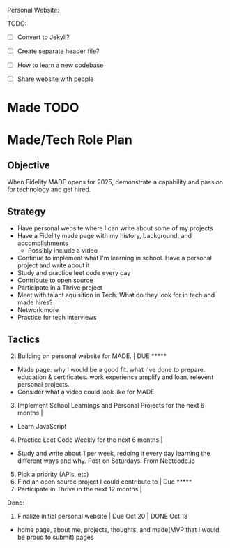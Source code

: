 Personal Website:

TODO:
- [ ] Convert to Jekyll?
- [ ] Create separate header file?
- [ ] How to learn a new codebase
- [ ] Share website with people


# Made TODO


# Made/Tech Role Plan

## Objective
When Fidelity MADE opens for 2025, demonstrate a capability and passion for technology and get hired.
## Strategy
- Have personal website where I can write about some of my projects
- Have a Fidelity made page with my history, background, and accomplishments
  - Possibly include a video
- Continue to implement what I'm learning in school. Have a personal project and write about it
- Study and practice leet code every day
- Contribute to open source
- Participate in a Thrive project
- Meet with talant aquisition in Tech. What do they look for in tech and made hires?
- Network more
- Practice for tech interviews
## Tactics
2. Building on personal website for MADE. | DUE *****
  * Made page: why I would be a good fit. what I've done to prepare. education & certificates. work experience amplify and loan. relevent personal projects.
  * Consider what a video could look like for MADE
3. Implement School Learnings and Personal Projects for the next 6 months |
  * Learn JavaScript
4. Practice Leet Code Weekly for the next 6 months |
  * Study and write about 1 per week, redoing it every day learning the different ways and why. Post on Saturdays. From Neetcode.io
5. Pick a priority (APIs, etc)
6. Find an open source project I could contribute to | Due *****
7. Participate in Thrive in the next 12 months |

Done:
1. Finalize initial personal website | Due Oct 20 | DONE Oct 18
  * home page, about me, projects, thoughts, and made(MVP that I would be proud to submit) pages
